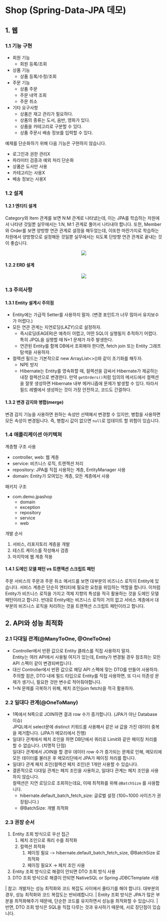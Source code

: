 # Shop (Spring-Data-JPA 데모)
## 1. 웹 

### 1.1 기능 구현 
- 회원 기능
  - 회원 등록/조회
- 상품 기능
  - 상품 등록/수정/조회
- 주문 기능
  - 상품 주문
  - 주문 내역 조회
  - 주문 취소
- 기타 요구사항
  - 상품은 재고 관리가 필요하다.
  - 상품의 종류는 도서, 음반, 영화가 있다.
  - 상품을 카테고리로 구분할 수 있다.
  - 상품 주문시 배송 정보를 입력할 수 있다.

예제를 단순화하기 위해 다음 기능은 구현하지 않습니다.
- 로그인과 권한 관리X 
- 파라미터 검증과 예외 처리 단순화
- 상품은 도서만 사용
- 카테고리는 사용X
- 배송 정보는 사용X 
### 1.2 설계
#### 1.2.1 엔티티 설계
Category와 Item 관계를 보면 N:M 관계로 나타냈는데, 이는 JPA를 학습하는 차원에서 나타낸 것일뿐 실무에서는 1:N, M:1 관계로 풀어서 나타내야 합니다. 
또한, Member와 Order를 보면 양방향 연관 관계로 설정을 해두었는데, 이또한 마찬가지로 학습하는 차원에서 양방향으로 설정해둔 것일뿐
실무에서는 되도록 단방향 연관 관계로 끝내는 것이 좋습니다. <br/>

<p align="center">
<img src="https://user-images.githubusercontent.com/31037742/144737239-0b341b40-1c0d-4240-ba79-56e46a9cda6f.png">
</p>

#### 1.2.2 ERD 설계

<p align="center">
<img src="https://user-images.githubusercontent.com/31037742/144738947-3a8f9511-44c6-474b-9160-4812822561d3.png">
</p>

### 1.3 주의사항
#### 1.3.1 Entity 설계시 주의점
- Entity에는 가급적 Setter를 사용하지 말자. (변경 포인트가 너무 많아서 유지보수가 어렵다.)
- 모든 연관 관계는 지연로딩(LAZY)으로 설정하자.
  - 즉시로딩(EAGER)은 예측이 어렵고, 어떤 SQL이 실행될지 추적하기 어렵다. 특히 JPQL을 실행할 때 N+1 문제가 자주 발생한다.
  - 연관된 Entity를 함께 DB에서 조회해야 한다면, fetch join 또는 Entity 그래프 탐색을 사용하자.
- 컬렉션 필드는 기본적으로 new ArrayList<>()와 같이 초기화를 해두자.
  - NPE 방지 
  - Hibernate는 Entity를 영속화할 때, 컬렉션을 감싸서 Hibernate가 제공하는 내장 컬렉션으로 변경한다. 만약 <code>getOrders()</code>처럼 임의의 
  메서드에서 컬렉션을 잘못 생성하면 Hibernate 내부 메커니즘에 문제가 발생할 수 있다. 따라서 필드 레벨에서 생성하는 것이 가장 안전하고, 코드도 간결하다.

#### 1.3.2 변경 감지와 병합(merge)
변경 감지 기능을 사용하면 원하는 속성만 선택해서 변경할 수 있지만, 병합을 사용하면 모든 속성이 변경됩니다. 즉, 병합시 값이 없으면 <code>null</code>로 업데이트 할 위험이 있습니다.

### 1.4 애플리케이션 아키텍쳐
계층형 구조 사용
- controller, web: 웹 계층
- service: 비즈니스 로직, 트랜잭션 처리
- repository: JPA를 직접 사용하는 계층, EntityManager 사용
- domain: Entity가 모여있는 계층, 모든 계층에서 사용

패키지 구조
- com.demo.jpashop
  - domain
  - exception
  - repository
  - service
  - web

개발 순서
1. 서비스, 리포지토리 계층을 개발
2. 테스트 케이스를 작성해서 검증
3. 마지막에 웹 계층 적용

#### 1.4.1 도메인 모델 패턴 vs 트랜잭션 스크립트 패턴
주문 서비스의 주문과 주문 취소 메서드를 보면 대부분의 비즈니스 로직이 Entity에 있습니다. 서비스 계층은 단순히 엔티티에
필요한 요청을 위임하는 역할을 합니다. 이처럼 Entity가 비즈니스 로직을 가지고 객체 지향의 특성을 적극 활용하는 것을 도메인 모델 패턴이라고 합니다.
반대로 Entity에는 비즈니스 로직이 거의 없고 서비스 계층에서 대부분의 비즈니스 로직을 처리하는 것을 트랜잭션 스크립트 패턴이라고 합니다.

## 2. API와 성능 최적화 

### 2.1 다대일 관계(@ManyToOne, @OneToOne)

- Controller에서 반환 값으로 Entity 클래스를 직접 사용하지 말자. <br/>
  Entity는 여러 API에서 사용될 여지가 있는데, Entity가 변경될 경우 참조하는 모든 API 스펙이 같이 변경되버립니다.
- 대신 Controller에서 반환 값으로 해당 API 스펙에 맞는 DTO를 만들어 사용하자. <br/>
  주의할 점은, DTO 내에 필드 타입으로 Entity를 직접 사용하면, 또 다시 의존성 문제가 생기니, 필요한 것만 변수로 적어줘야합니다.
- 1+N 문제를 극복하기 위해, 페치 조인(join fetch)을 적극 활용하자.

### 2.2 일대다 관계(@OneToMany)

- 1쪽에서 N쪽으로 JOIN하면 결과 row 수가 증가합니다. (JPA가 아닌 Database 이슈) <br/>
  JPQL에서 select문에 distinct 키워드를 사용해서 같은 id 값을 가진 데이터 중복을 제거합니다. (JPA가 메모리에서 진행)
- 일대다 관계에서 페치 조인을 하면 DB단에서 쿼리로 Limit와 같은 페이징 처리를 할 수 없습니다. (치명적 단점) <br/>
  일대다 관계에서 JOIN을 할 경우 데이터 row 수가 증가되는 문제로 인해, 메모리에 모든 데이터를 불러온 후 메모리단에서 JPA가 페이징 처리를 합니다.
- 일대다 관계 페치 조인(컬렉션 페치 조인)은 1개만 사용할 수 있습니다.
- 결론적으로 다대일 관계는 페치 조인을 사용하고, 일대다 관계는 페치 조인을 사용하지 않습니다. <br/>
  컬렉션은 지연 로딩으로 조회하는데요, 이때 최적화를 위해 <code>@BatchSize</code> 를 사용합니다. <br/>
  - hibernate.default_batch_fetch_size: 글로벌 설정 (100~1000 사이즈가 권장됩니다.)
  - @BatchSize: 개별 최적화 

### 2.3 권장 순서 

1. Entity 조회 방식으로 우선 접근
   1. 페치 조인으로 쿼리 수를 최적화
   2. 컬렉션 최적화 
      1. 페이징 필요 -> hibernate.default_batch_fetch_size, @BatchSize 로 최적화 
      2. 페이징 필요X -> 페치 조인 사용 
2. Entity 조회 방식으로 해결이 안되면 DTO 조회 방식 사용 
3. DTO 조회 방식으로 해결이 안되면 NativeSQL or Spring JDBCTemplate 사용


| 참고: 개발자는 성능 최적화와 코드 복잡도 사이에서 줄타기를 해야 합니다. 대부분의 경우, 성능 최적화와 코드 복잡도는 반비례합니다.
| Entity 조회 방식은 JPA가 많은 부분을 최적화해주기 때문에, 단순한 코드를 유지하면서 성능을 최적화할 수 있습니다.
| 반면, DTO 조회 방식은 SQL을 직접 다루는 것과 유사하기 때문에, 서로 장단점이 있습니다.





